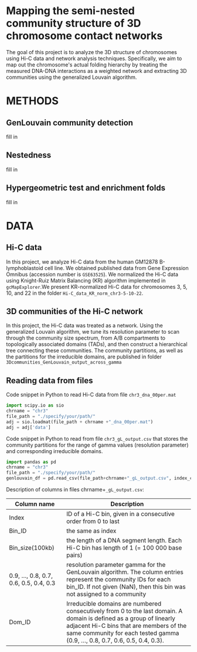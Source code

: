 #     Mapping the semi-nested community structure of 3D chromosome contact networks

The goal of this project is to analyze the 3D structure of chromosomes using Hi-C data and network analysis techniques. Specifically, we aim to map out the chromosome's actual folding hierarchy by treating the measured DNA-DNA interactions as a weighted network and extracting 3D communities using the generalized Louvain algorithm.
# METHODS
## GenLouvain community detection
fill in

## Nestedness
fill in

## Hypergeometric test and enrichment folds
fill in

# DATA
## Hi-C data
In this project, we analyze Hi-C data from the human GM12878 B-lymphoblastoid cell line. We obtained published data from Gene Expression Omnibus (accession number is `GSE63525`). We normalized the Hi-C data using Knight-Ruiz Matrix Balancing (KR) algorithm implemented in `gcMapExplorer`.We present KR-normalized Hi-C data for chromosomes 3, 5, 10, and 22 in the folder `Hi-C_data_KR_norm_chr3-5-10-22`.

## 3D communities of the Hi-C network
In this project, the Hi-C data was treated as a network. Using the generalized Louvain algorithm, we tune its resolution parameter to scan through the community size spectrum, from A/B compartments to topologically associated domains (TADs), and then construct a hierarchical tree connecting these communities. The community partitions, as well as the partitions for the irreducible domains, are published in folder `3Dcommunities_GenLouvain_output_across_gamma`

## Reading data from files
Code snippet in Python to read Hi-C data from file `chr3_dna_00per.mat`

```python
import scipy.io as sio
chrname = "chr3"
file_path = "./specify/your/path/"
adj = sio.loadmat(file_path + chrname +"_dna_00per.mat")
adj = adj['data']
```

Code snippet in Python to read from file `chr3_gL_output.csv` that stores the community partitions for the range of gamma values (resolution parameter) and corresponding irreducible domains.

```python
import pandas as pd
chrname = "chr3"
file_path = "./specify/your/path/"
genlouvain_df = pd.read_csv(file_path+chrname+"_gL_output.csv", index_col=0)
```

Description of columns in files chrname+`_gL_output.csv`: 

| Column name      | Description |
| ----------- | ----------- |
| Index | ID of a Hi-C bin, given in a consecutive order from 0 to last |
| Bin_ID | the same as index |
| Bin_size(100kb) | the length of a DNA segment length. Each Hi-C bin has length of 1 (= 100 000 base pairs) |
| 0.9, …, 0.8, 0.7, 0.6, 0.5, 0.4, 0.3 | resolution parameter gamma for the GenLouvain algorithm. The column entries represent the community IDs for each bin_ID. If not given (NaN), then this bin was not assigned to a community |
| Dom_ID | Irreducible domains are numbered consecutively from 0 to the last domain. A domain is defined as a group of linearly adjacent Hi-C bins that are members of the same community for each tested gamma (0.9, …, 0.8, 0.7, 0.6, 0.5, 0.4, 0.3).|